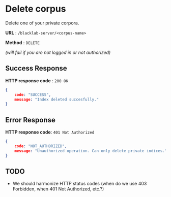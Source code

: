 # Delete corpus

Delete one of your private corpora.

**URL** : `/blacklab-server/<corpus-name>`

**Method** : `DELETE`

_(will fail if you are not logged in or not authorized)_

## Success Response

**HTTP response code** : `200 OK`

```json
{
    code: "SUCCESS",
    message: "Index deleted succesfully."
}
```

## Error Response

**HTTP response code**: `401 Not Authorized`

```json
{
    code: "NOT_AUTHORIZED",
    message: "Unauthorized operation. Can only delete private indices."
}
```

## TODO

- We should harmonize HTTP status codes (when do we use 403 Forbidden, when 401 Not Authorized, etc.?)
